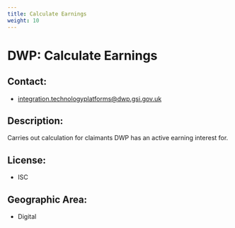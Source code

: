```yaml
---
title: Calculate Earnings
weight: 10
---
```


# DWP: Calculate Earnings

## Contact:
 - [integration.technologyplatforms@dwp.gsi.gov.uk](mailto:integration.technologyplatforms@dwp.gsi.gov.uk)

## Description:
Carries out calculation for claimants DWP has an active earning interest for.

## License:
 - ISC

## Geographic Area:
 - Digital

